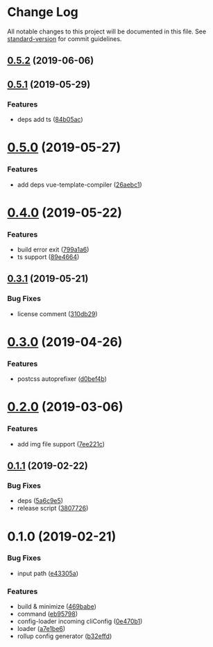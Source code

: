 # Change Log

All notable changes to this project will be documented in this file. See [standard-version](https://github.com/conventional-changelog/standard-version) for commit guidelines.

<a name="0.5.2"></a>
## [0.5.2](https://github.com/wannaxiao/dio/compare/v0.5.1...v0.5.2) (2019-06-06)



<a name="0.5.1"></a>
## [0.5.1](https://github.com/wannaxiao/dio/compare/v0.5.0...v0.5.1) (2019-05-29)


### Features

* deps add ts ([84b05ac](https://github.com/wannaxiao/dio/commit/84b05ac))



<a name="0.5.0"></a>
# [0.5.0](https://github.com/wannaxiao/dio/compare/v0.4.0...v0.5.0) (2019-05-27)


### Features

* add deps vue-template-compiler ([26aebc1](https://github.com/wannaxiao/dio/commit/26aebc1))



<a name="0.4.0"></a>
# [0.4.0](https://github.com/wannaxiao/dio/compare/v0.3.1...v0.4.0) (2019-05-22)


### Features

* build error exit ([799a1a6](https://github.com/wannaxiao/dio/commit/799a1a6))
* ts support ([89e4664](https://github.com/wannaxiao/dio/commit/89e4664))



<a name="0.3.1"></a>
## [0.3.1](https://github.com/wannaxiao/dio/compare/v0.3.0...v0.3.1) (2019-05-21)


### Bug Fixes

* license comment ([310db29](https://github.com/wannaxiao/dio/commit/310db29))



<a name="0.3.0"></a>
# [0.3.0](https://github.com/wannaxiao/dio/compare/v0.2.0...v0.3.0) (2019-04-26)


### Features

* postcss autoprefixer ([d0bef4b](https://github.com/wannaxiao/dio/commit/d0bef4b))



<a name="0.2.0"></a>
# [0.2.0](https://github.com/wannaxiao/dio/compare/v0.1.1...v0.2.0) (2019-03-06)


### Features

* add img file support ([7ee221c](https://github.com/wannaxiao/dio/commit/7ee221c))



<a name="0.1.1"></a>
## [0.1.1](https://github.com/wannaxiao/dio/compare/v0.1.0...v0.1.1) (2019-02-22)


### Bug Fixes

* deps ([5a6c9e5](https://github.com/wannaxiao/dio/commit/5a6c9e5))
* release script ([3807726](https://github.com/wannaxiao/dio/commit/3807726))



<a name="0.1.0"></a>
# 0.1.0 (2019-02-21)


### Bug Fixes

* input path ([e43305a](https://github.com/wannaxiao/dio/commit/e43305a))


### Features

* build & minimize ([469babe](https://github.com/wannaxiao/dio/commit/469babe))
* command ([eb95798](https://github.com/wannaxiao/dio/commit/eb95798))
* config-loader incoming cliConfig ([0e470b1](https://github.com/wannaxiao/dio/commit/0e470b1))
* loader ([a7e1be6](https://github.com/wannaxiao/dio/commit/a7e1be6))
* rollup config generator ([b32effd](https://github.com/wannaxiao/dio/commit/b32effd))
